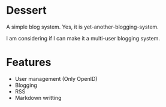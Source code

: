 Dessert
=======

A simple blog system. Yes, it is yet-another-blogging-system.

I am considering if I can make it a multi-user blogging system.

Features
========

* User management (Only OpenID)
* Blogging
* RSS
* Markdown writting
